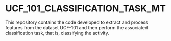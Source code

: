 # UCF_101_CLASSIFICATION_TASK_MT
 This repository contains the code developed to extract and process features from the dataset UCF-101 and then perform the associated classification task, that is, classifying the activity.
